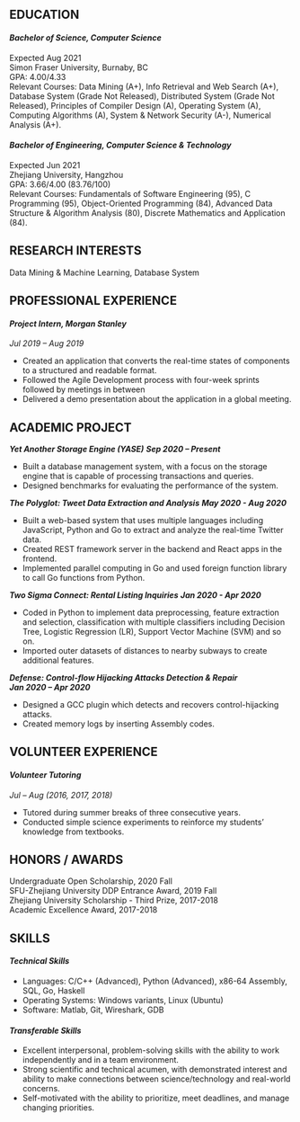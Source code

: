## EDUCATION

#### *Bachelor of Science, Computer Science*                    
Expected Aug 2021  
Simon Fraser University, Burnaby, BC  
GPA: 4.00/4.33   
Relevant Courses: Data Mining (A+), Info Retrieval and Web Search (A+), Database System (Grade Not Released), Distributed System (Grade Not Released), Principles of Compiler Design (A), Operating System (A), Computing Algorithms (A), System & Network Security (A-), Numerical Analysis (A+). 

#### *Bachelor of Engineering, Computer Science & Technology*
Expected Jun 2021  
Zhejiang University, Hangzhou   
GPA: 3.66/4.00 (83.76/100)   
Relevant Courses: Fundamentals of Software Engineering (95), C Programming (95), Object-Oriented Programming (84), Advanced Data Structure & Algorithm Analysis (80), Discrete Mathematics and Application (84).


## RESEARCH INTERESTS
Data Mining & Machine Learning, Database System

## PROFESSIONAL EXPERIENCE
#### *Project Intern, Morgan Stanley*
*Jul 2019 – Aug 2019*
- Created an application that converts the real-time states of components to a structured and readable format.
- Followed the Agile Development process with four-week sprints followed by meetings in between
- Delivered a demo presentation about the application in a global meeting.

## ACADEMIC PROJECT
***Yet Another Storage Engine (YASE)***
***Sep 2020 – Present***
- Built a database management system, with a focus on the storage engine that is capable of processing transactions and queries. 
- Designed benchmarks for evaluating the performance of the system.


***The Polyglot: Tweet Data Extraction and Analysis***
***May 2020 - Aug 2020***
- Built a web-based system that uses multiple languages including JavaScript, Python and Go to extract and analyze the real-time Twitter data.
- Created REST framework server in the backend and React apps in the frontend.
-	Implemented parallel computing in Go and used foreign function library to call Go functions from Python.


***Two Sigma Connect: Rental Listing Inquiries***
***Jan 2020 - Apr 2020***
- Coded in Python to implement data preprocessing, feature extraction and selection, classification with multiple classifiers including Decision Tree, Logistic Regression (LR), Support Vector Machine (SVM) and so on.
-	Imported outer datasets of distances to nearby subways to create additional features.


***Defense: Control-flow Hijacking Attacks Detection & Repair***  
***Jan 2020 – Apr 2020***
-	Designed a GCC plugin which detects and recovers control-hijacking attacks.
-	Created memory logs by inserting Assembly codes. 


## VOLUNTEER EXPERIENCE
#### *Volunteer Tutoring*  
*Jul – Aug (2016, 2017, 2018)*
-	Tutored during summer breaks of three consecutive years.
-	Conducted simple science experiments to reinforce my students’ knowledge from textbooks.

## HONORS / AWARDS
Undergraduate Open Scholarship, 2020 Fall  
SFU-Zhejiang University DDP Entrance Award, 2019 Fall   
Zhejiang University Scholarship - Third Prize, 2017-2018  
Academic Excellence Award, 2017-2018

## SKILLS
#### *Technical Skills*
-	Languages: C/C++ (Advanced), Python (Advanced), x86-64 Assembly, SQL, Go, Haskell 
-	Operating Systems: Windows variants, Linux (Ubuntu) 
-	Software: Matlab, Git, Wireshark, GDB


#### *Transferable Skills*
-	Excellent interpersonal, problem-solving skills with the ability to work independently and in a team environment.
-	Strong scientific and technical acumen, with demonstrated interest and ability to make connections between science/technology and real-world concerns.
-	Self-motivated with the ability to prioritize, meet deadlines, and manage changing priorities.



